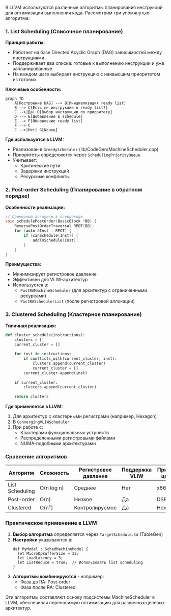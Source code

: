 В LLVM используются различные алгоритмы планирования инструкций для оптимизации выполнения кода. Рассмотрим три упомянутых алгоритма:

### 1. List Scheduling (Списочное планирование)
**Принцип работы:**
- Работает на базе Directed Acyclic Graph (DAG) зависимостей между инструкциями
- Поддерживает два списка: готовые к выполнению инструкции и уже запланированные
- На каждом шаге выбирает инструкцию с наивысшим приоритетом из готовых

**Ключевые особенности:**
```mermaid
graph TD
    A[Построение DAG] --> B[Инициализация ready list]
    B --> C{Есть ли инструкции в ready list?}
    C -->|Да| D[Выбор инструкции по приоритету]
    D --> E[Добавление в schedule]
    E --> F[Обновление ready list]
    F --> C
    C -->|Нет| G[Конец]
```

**Где используется в LLVM:**
- Реализован в `GreedyScheduler` (lib/CodeGen/MachineScheduler.cpp)
- Приоритеты определяются через `SchedulingPriorityQueue`
- Учитывает:
  - Критические пути
  - Задержки инструкций
  - Ресурсные конфликты

### 2. Post-order Scheduling (Планирование в обратном порядке)
**Особенности реализации:**
```cpp
// Примерный алгоритм в псевдокоде
void schedulePostOrder(BasicBlock *BB) {
    ReversePostOrderTraversal RPOT(BB);
    for (auto &Inst : RPOT) {
        if (canSchedule(Inst)) {
            addToSchedule(Inst);
        }
    }
}
```

**Преимущества:**
- Минимизирует регистровое давление
- Эффективен для VLIW-архитектур
- Используется в:
  - `PostRAMachineScheduler` (для архитектур с ограниченными ресурсами)
  - `PostRASchedulerList` (после регистровой аллокации)

### 3. Clustered Scheduling (Кластерное планирование)
**Типичная реализация:**
```python
def cluster_schedule(instructions):
    clusters = []
    current_cluster = []
    
    for inst in instructions:
        if conflicts_with(current_cluster, inst):
            clusters.append(current_cluster)
            current_cluster = []
        current_cluster.append(inst)
    
    if current_cluster:
        clusters.append(current_cluster)
    
    return clusters
```

**Где применяется в LLVM:**
1. Для архитектур с кластерными регистрами (например, Hexagon)
2. В `ConvergingVLIWScheduler`
3. При работе с:
   - Кластерами функциональных устройств
   - Распределенными регистровыми файлами
   - NUMA-подобными архитектурами

### Сравнение алгоритмов
| Алгоритм             | Сложность | Регистровое давление | Поддержка VLIW | Пример цели |
|----------------------|-----------|-----------------------|----------------|-------------|
| List Scheduling      | O(n log n)| Среднее               | Нет            | x86         |
| Post-order           | O(n)      | Низкое                | Да             | DSP         |
| Clustered            | O(n²)     | Контролируемое        | Да             | Hexagon     |

### Практическое применение в LLVM
1. **Выбор алгоритма** определяется через `TargetSchedule.td` (TableGen)
2. **Настройки** указываются в:
   ```tablegen
   def MyModel : SchedMachineModel {
     let MicroOpBufferSize = 32;
     let LoadLatency = 3;
     let ListReduce = true;  // Использовать list scheduling
   }
   ```
3. **Алгоритмы комбинируются** - например:
   - Фаза до RA: Post-order
   - Фаза после RA: Clustered

Эти алгоритмы составляют основу подсистемы MachineScheduler в LLVM, обеспечивая переносимую оптимизацию для различных целевых архитектур.
